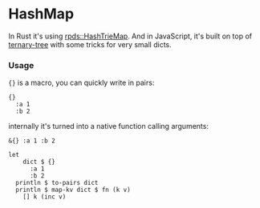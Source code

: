 # HashMap

In Rust it's using [rpds::HashTrieMap](https://docs.rs/rpds/0.10.0/rpds/#hashtriemap). And in JavaScript, it's built on top of [ternary-tree](https://github.com/calcit-lang/ternary-tree.ts) with some tricks for very small dicts.

### Usage

`{}` is a macro, you can quickly write in pairs:

```cirru
{}
  :a 1
  :b 2
```

internally it's turned into a native function calling arguments:

```cirru
&{} :a 1 :b 2
```

```cirru
let
    dict $ {}
      :a 1
      :b 2
  println $ to-pairs dict
  println $ map-kv dict $ fn (k v)
    [] k (inc v)
```
